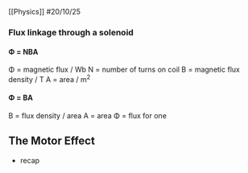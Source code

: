 [[Physics]]
#20/10/25
### Flux linkage through a solenoid
#### Φ = NBA
Φ = magnetic flux / Wb
N = number of turns on coil
B = magnetic flux density / T
A = area / m$^2$
#### Φ = BA
B = flux density / area
A = area
Φ = flux for one
## The Motor Effect
- recap

